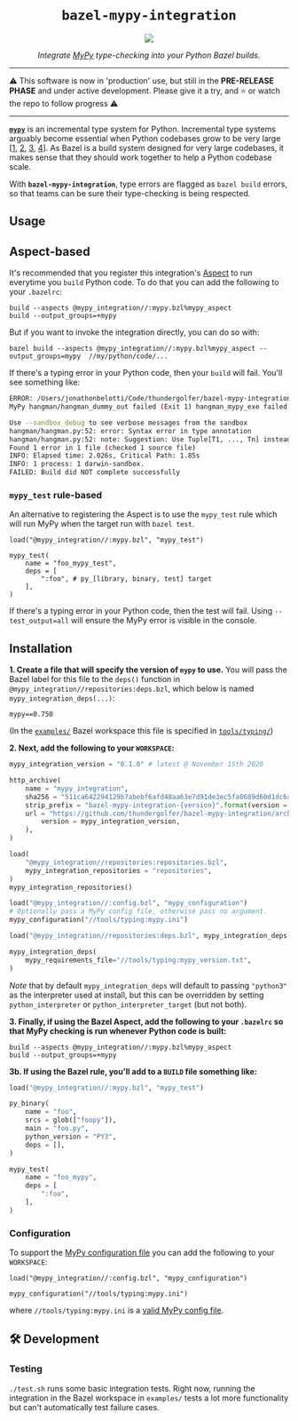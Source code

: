 <h1 align="center"><code>bazel-mypy-integration</code></h1>
<p align="center">
    <a href="https://github.com/thundergolfer/bazel-mypy-integration/actions/">
        <img src="https://github.com/thundergolfer/bazel-mypy-integration/workflows/CI/badge.svg">
    </a>
</p>
<p align="center">
    <em>Integrate <a href="https://github.com/python/mypy">MyPy</a> type-checking into your Python Bazel builds.</em>
      

---


⚠️ This software is now in 'production' use, but still in the **PRE-RELEASE PHASE** and under active development. Please give it a try, and ⭐️ or watch the repo to follow progress ⚠️

-----

[**`mypy`**](https://github.com/python/mypy) is an incremental type system for Python. Incremental type systems arguably become essential when Python codebases grow to be very large [[1](https://blogs.dropbox.com/tech/2019/09/our-journey-to-type-checking-4-million-lines-of-python/), [2](https://www.facebook.com/notes/protect-the-graph/pyre-fast-type-checking-for-python/2048520695388071/), [3](https://instagram-engineering.com/let-your-code-type-hint-itself-introducing-open-source-monkeytype-a855c7284881), [4](https://github.com/google/pytype)]. As Bazel is a build system designed for very large codebases, it makes sense that they should work together to help a Python codebase scale.

With **`bazel-mypy-integration`**, type errors are flagged as `bazel build` errors, so that teams can be sure their type-checking is being respected. 


## Usage

## Aspect-based

It's recommended that you register this integration's [Aspect](https://docs.bazel.build/versions/master/skylark/aspects.html) to run
everytime you `build` Python code. To do that you can add the following to your `.bazelrc`:

```
build --aspects @mypy_integration//:mypy.bzl%mypy_aspect
build --output_groups=+mypy
```

But if you want to invoke the integration directly, you can do so with:

```
bazel build --aspects @mypy_integration//:mypy.bzl%mypy_aspect --output_groups=mypy  //my/python/code/...
```

If there's a typing error in your Python code, then your `build` will fail. You'll see something like:

```bash
ERROR: /Users/jonathonbelotti/Code/thundergolfer/bazel-mypy-integration/examples/hangman/BUILD:1:1: 
MyPy hangman/hangman_dummy_out failed (Exit 1) hangman_mypy_exe failed: error executing command bazel-out/darwin-fastbuild/bin/hangman/hangman_mypy_exe

Use --sandbox_debug to see verbose messages from the sandbox
hangman/hangman.py:52: error: Syntax error in type annotation
hangman/hangman.py:52: note: Suggestion: Use Tuple[T1, ..., Tn] instead of (T1, ..., Tn)
Found 1 error in 1 file (checked 1 source file)
INFO: Elapsed time: 2.026s, Critical Path: 1.85s
INFO: 1 process: 1 darwin-sandbox.
FAILED: Build did NOT complete successfully
```

### `mypy_test` rule-based

An alternative to registering the Aspect is to use the `mypy_test` rule which will run MyPy when the target run with `bazel test`. 

```
load("@mypy_integration//:mypy.bzl", "mypy_test")

mypy_test(
    name = "foo_mypy_test",
    deps = [
        ":foo", # py_[library, binary, test] target
    ],
)
```

If there's a typing error in your Python code, then the test will fail. Using `--test_output=all` will ensure the MyPy error is visible in the console.

## Installation

**1. Create a file that will specify the version of `mypy` to use.** You will pass the Bazel label for
this file to the `deps()` function in `@mypy_integration//repositories:deps.bzl`, which below is named
`mypy_integration_deps(...)`:

```
mypy==0.750
``` 

(In the [`examples/`](examples/) Bazel workspace this file is specified in [`tools/typing/`](examples/tools/typing))

**2. Next, add the following to your `WORKSPACE`:**

```python
mypy_integration_version = "0.1.0" # latest @ November 15th 2020

http_archive(
    name = "mypy_integration",
    sha256 = "511ca642294129b7abebf6afd48aa63e7d91de3ec5fa0689d60d1dc6a94a7d1a",
    strip_prefix = "bazel-mypy-integration-{version}".format(version = mypy_integration_version),
    url = "https://github.com/thundergolfer/bazel-mypy-integration/archive/{version}.tar.gz".format(
        version = mypy_integration_version,
    ),
)

load(
    "@mypy_integration//repositories:repositories.bzl",
    mypy_integration_repositories = "repositories",
)
mypy_integration_repositories()

load("@mypy_integration//:config.bzl", "mypy_configuration")
# Optionally pass a MyPy config file, otherwise pass no argument.
mypy_configuration("//tools/typing:mypy.ini")

load("@mypy_integration//repositories:deps.bzl", mypy_integration_deps = "deps")

mypy_integration_deps(
    mypy_requirements_file="//tools/typing:mypy_version.txt",
)
```

_Note_ that by default `mypy_integration_deps` will default to passing `"python3"` as the interpreter used at install,
but this can be overridden by setting `python_interpreter` or `python_interpreter_target` (but not both).

**3. Finally, if using the Bazel Aspect, add the following to your `.bazelrc` so that MyPy checking is run whenever
Python code is built:**

```
build --aspects @mypy_integration//:mypy.bzl%mypy_aspect
build --output_groups=+mypy
```

**3b. If using the Bazel rule, you'll add to a `BUILD` file something like:**

```python
load("@mypy_integration//:mypy.bzl", "mypy_test")

py_binary(
    name = "foo",
    srcs = glob(["foopy"]),
    main = "foo.py",
    python_version = "PY3",
    deps = [],
)

mypy_test(
    name = "foo_mypy",
    deps = [
        ":foo",
    ],
)
```

### Configuration

To support the [MyPy configuration file](https://mypy.readthedocs.io/en/latest/config_file.html) you can add the
following to your `WORKSPACE`:

```
load("@mypy_integration//:config.bzl", "mypy_configuration")

mypy_configuration("//tools/typing:mypy.ini")
```

where `//tools/typing:mypy.ini` is a [valid MyPy config file](https://mypy.readthedocs.io/en/latest/config_file.html#config-file-format).


## 🛠 Development

### Testing 

`./test.sh` runs some basic integration tests. Right now, running the integration in the
Bazel workspace in `examples/` tests a lot more functionality but can't automatically
test failure cases.
